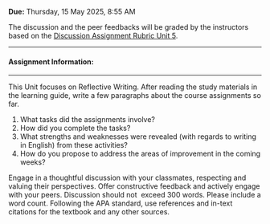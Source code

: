 **Due:** Thursday, 15 May 2025, 8:55 AM

The discussion and the peer feedbacks will be graded by the instructors based on the [Discussion Assignment Rubric Unit 5](https://my.uopeople.edu/pluginfile.php/1976277/mod_forum/intro/ENGL%201102_Discussion%20Assignment%20Rubric_Unit%205.pdf "Discussion Assignment Rubric Unit 5").

---

#### Assignment Information:

---

This Unit focuses on Reflective Writing. After reading the study materials in the learning guide, write a few paragraphs about the course assignments so far. 

1. What tasks did the assignments involve? 
2. How did you complete the tasks? 
3. What strengths and weaknesses were revealed (with regards to writing in English) from these activities? 
4. How do you propose to address the areas of improvement in the coming weeks? 

Engage in a thoughtful discussion with your classmates, respecting and valuing their perspectives. Offer constructive feedback and actively engage with your peers. Discussion should not  exceed 300 words. Please include a word count. Following the APA standard, use references and in-text citations for the textbook and any other sources.